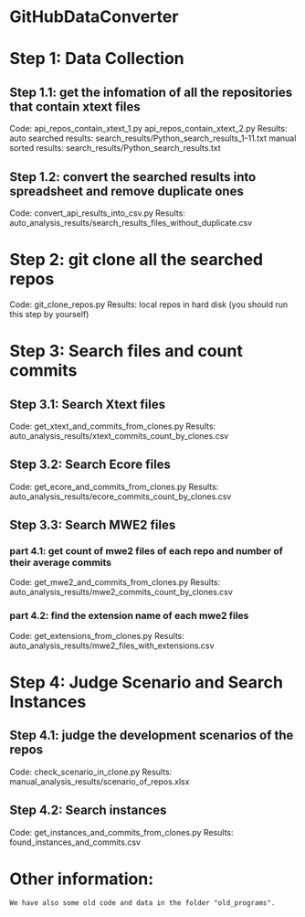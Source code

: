 # GitHubDataConverter

# Step 1: Data Collection
## Step 1.1: get the infomation of all the repositories that contain xtext files
Code: 
    api_repos_contain_xtext_1.py
    api_repos_contain_xtext_2.py
Results:
    auto searched results: search_results/Python_search_results_1-11.txt
    manual sorted results: search_results/Python_search_results.txt
## Step 1.2: convert the searched results into spreadsheet and remove duplicate ones
Code:
    convert_api_results_into_csv.py
Results:
    auto_analysis_results/search_results_files_without_duplicate.csv

# Step 2: git clone all the searched repos
Code:
    git_clone_repos.py
Results:
    local repos in hard disk (you should run this step by yourself)

# Step 3: Search files and count commits
## Step 3.1: Search Xtext files
Code:
    get_xtext_and_commits_from_clones.py
Results:
    auto_analysis_results/xtext_commits_count_by_clones.csv

## Step 3.2: Search Ecore files
Code:
    get_ecore_and_commits_from_clones.py
Results:
    auto_analysis_results/ecore_commits_count_by_clones.csv

## Step 3.3: Search MWE2 files
### part 4.1: get count of mwe2 files of each repo and number of their average commits
Code:
    get_mwe2_and_commits_from_clones.py
Results:
    auto_analysis_results/mwe2_commits_count_by_clones.csv
### part 4.2: find the extension name of each mwe2 files
Code:
    get_extensions_from_clones.py
Results:
    auto_analysis_results/mwe2_files_with_extensions.csv

# Step 4: Judge Scenario and Search Instances
## Step 4.1: judge the development scenarios of the repos
Code:
    check_scenario_in_clone.py
Results:
    manual_analysis_results/scenario_of_repos.xlsx

## Step 4.2: Search instances
Code:
    get_instances_and_commits_from_clones.py
Results:
    found_instances_and_commits.csv

# Other information:
    We have also some old code and data in the folder "old_programs".